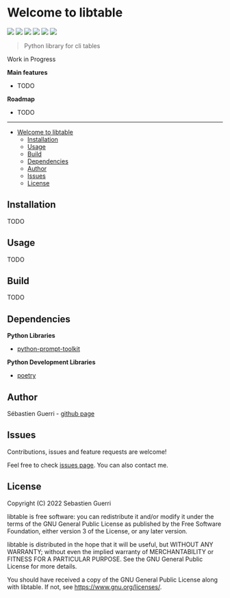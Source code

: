 # Welcome to libtable

[![](https://badgen.net/github/release/sguerri/libtable)](https://github.com/sguerri/libtable/releases/)
[![](https://img.shields.io/github/workflow/status/sguerri/libtable/Build/v0.3.0)](https://github.com/sguerri/libtable/actions/workflows/build.yml)
[![](https://badgen.net/github/license/sguerri/libtable)](https://www.gnu.org/licenses/)
[![](https://badgen.net/pypi/v/libtable)](https://pypi.org/project/libtable/)
[![](https://badgen.net/pypi/python/libtable)](#)
[![](https://badgen.net/badge/Open%20Source%20%3F/Yes%21/blue?icon=github)](#)

> Python library for cli tables

Work in Progress

**Main features**
* TODO

**Roadmap**
* TODO

---

- [Welcome to libtable](#welcome-to-libtable)
  * [Installation](#installation)
  * [Usage](#usage)
  * [Build](#build)
  * [Dependencies](#dependencies)
  * [Author](#author)
  * [Issues](#issues)
  * [License](#license)

## Installation

TODO

## Usage

TODO

## Build

TODO

## Dependencies

**Python Libraries**
- [python-prompt-toolkit](https://github.com/prompt-toolkit/python-prompt-toolkit)

**Python Development Libraries**
- [poetry](https://python-poetry.org/)

## Author

Sébastien Guerri - [github page](https://github.com/sguerri)

## Issues

Contributions, issues and feature requests are welcome!

Feel free to check [issues page](https://github.com/sguerri/libtable/issues). You can also contact me.

## License

Copyright (C) 2022 Sebastien Guerri

libtable is free software: you can redistribute it and/or modify it under the terms of the GNU General Public License as published by the Free Software Foundation, either version 3 of the License, or any later version.

libtable is distributed in the hope that it will be useful, but WITHOUT ANY WARRANTY; without even the implied warranty of MERCHANTABILITY or FITNESS FOR A PARTICULAR PURPOSE. See the GNU General Public License for more details.

You should have received a copy of the GNU General Public License along with libtable. If not, see <https://www.gnu.org/licenses/>.